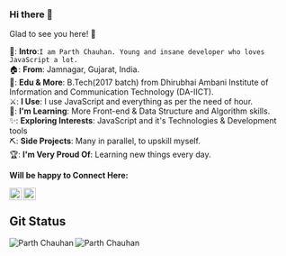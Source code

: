 ### Hi there 👋

Glad to see you here! 🤩  

📑: **Intro**:`I am Parth Chauhan. Young and insane developer who loves JavaScript a lot.`<br>
🏠: **From**: Jamnagar, Gujarat, India.<br>
👩: **Edu & More**: B.Tech(2017 batch) from Dhirubhai Ambani Institute of Information and Communication Technology (DA-IICT).<br>
⚔️: **I Use**: I use JavaScript and everything as per the need of hour.<br>
📖: **I'm Learning**: More Front-end & Data Structure and Algorithm skills.<br>
✨: **Exploring Interests**: JavaScript and it's Technologies & Development tools <br>
⛏️: **Side Projects**: Many in parallel, to upskill myself.<br>
🏆: **I'm Very Proud Of**: Learning new things every day.<br>

<!--
Visit - [here](https://medium.com) to know more about me.<br>
-->

**Will be happy to Connect Here:**

<a href="https://www.linkedin.com/in/parth-chauhan-984624193/">
  <img align="left" alt="Aastha's Linkdein" width="22px" src="https://cdn.jsdelivr.net/npm/simple-icons@v3/icons/linkedin.svg" />
</a>
<a href="https://github.com/chauhanparth210">
  <img align="left" alt="Aastha's Github" width="22px" src="https://cdn.jsdelivr.net/npm/simple-icons@v3/icons/github.svg" />
</a><br>
<!--
<a href="https://medium.com/@aasthamehta2704/">
<img align="left" alt="Aastha's Medium" width="22px" src="https://cdn.jsdelivr.net/npm/simple-icons@v3/icons/medium.svg" />
</a>
<a href="https://t.me/AasthaMe">
  <img align="left" alt="Aastha's Telegram" width="22px" src="https://cdn.jsdelivr.net/npm/simple-icons@v3/icons/telegram.svg" />
</a>
<a href="https://www.instagram.com/aastha_mehta_/">
  <img align="left" alt="Aastha's Instagram" width="22px" src="https://cdn.jsdelivr.net/npm/simple-icons@v3/icons/instagram.svg" />
</a>
<a href="https://www.quora.com/profile/Aastha-Mehta-11">
  <img align="left" alt="Aastha's Facebook" width="22px" src="https://cdn.jsdelivr.net/npm/simple-icons@v3/icons/quora.svg" />
</a><br>
-->

## Git Status

<img align="left" src="https://github-readme-stats.vercel.app/api/top-langs/?username=chauhanparth210&layout=compact&hide=html&theme=radical" alt="Parth Chauhan" />
<img align="left" src="https://github-readme-stats.vercel.app/api?username=chauhanparth210&show_icons=true&theme=radical" alt="Parth Chauhan" /><br>
